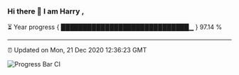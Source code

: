 ### Hi there 👋 I am Harry , 

⏳ Year progress { █████████████████████████████▁ } 97.14 %

---

⏰ Updated on Mon, 21 Dec 2020 12:36:23 GMT

![Progress Bar CI](https://github.com/duykhang68/duykhang68/workflows/Progress%20Bar%20CI/badge.svg)
